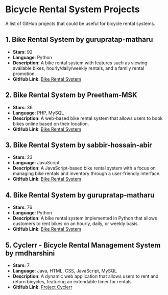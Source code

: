 # Bicycle Rental System Projects

A list of GitHub projects that could be useful for bicycle rental systems.

## 1. Bike Rental System by gurupratap-matharu
- **Stars**: 92
- **Language**: Python
- **Description**: A bike rental system with features such as viewing available bikes, hourly/daily/weekly rentals, and a family rental promotion.
- **GitHub Link**: [Bike Rental System](https://github.com/gurupratap-matharu/Bike-Rental-System)

## 2. Bike Rental System by Preetham-MSK
- **Stars**: 36
- **Language**: PHP, MySQL
- **Description**: A web-based bike rental system that allows users to book bikes online based on their location.
- **GitHub Link**: [Bike Rental System](https://github.com/Preetham-MSK/Bike-Rental-System)

## 3. Bike Rental System by sabbir-hossain-abir
- **Stars**: 23
- **Language**: JavaScript
- **Description**: A JavaScript-based bike rental system with a focus on managing bike rentals and inventory through a user-friendly interface.
- **GitHub Link**: [Bike Rental System](https://github.com/sabbir-hossain-abir/Bike-Rental-System)

## 4. Bike Rental System by gurupratap-matharu
- **Stars**: 76
- **Language**: Python
- **Description**: A bike rental system implemented in Python that allows customers to rent bikes on an hourly, daily, or weekly basis.
- **GitHub Link**: [Bike Rental System](https://github.com/gurupratap-matharu/Bike-Rental-System)

## 5. Cyclerr - Bicycle Rental Management System by rmdharshini
- **Stars**: 7
- **Language**: Java, HTML, CSS, JavaScript, MySQL
- **Description**: A dynamic web application that allows users to rent and return bicycles, featuring an extendable timer for rentals.
- **GitHub Link**: [Project Cyclerr](https://github.com/rmdharshini/Project-Cyclerr)
